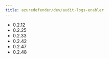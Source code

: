 ```yaml
---
title: azuredefender/dev/audit-logs-enabler
---
```

- 0.2.12
- 0.2.25
- 0.2.33
- 0.2.42
- 0.2.47
- 0.2.48
